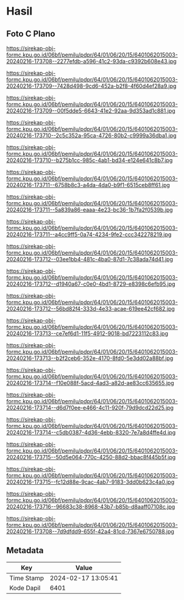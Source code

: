 # Hasil

## Foto C Plano

https://sirekap-obj-formc.kpu.go.id/06bf/pemilu/pdpr/64/01/06/20/15/6401062015003-20240216-173708--2277efdb-a596-41c2-93da-c9392b608e43.jpg

https://sirekap-obj-formc.kpu.go.id/06bf/pemilu/pdpr/64/01/06/20/15/6401062015003-20240216-173709--7428d498-9cd6-452a-b2f8-4f60d4ef28a9.jpg

https://sirekap-obj-formc.kpu.go.id/06bf/pemilu/pdpr/64/01/06/20/15/6401062015003-20240216-173709--00f5dde5-6643-41e2-92aa-9d353ad1c881.jpg

https://sirekap-obj-formc.kpu.go.id/06bf/pemilu/pdpr/64/01/06/20/15/6401062015003-20240216-173710--2c5c352a-95ca-4726-80b2-c9999a36dba1.jpg

https://sirekap-obj-formc.kpu.go.id/06bf/pemilu/pdpr/64/01/06/20/15/6401062015003-20240216-173710--b275b1cc-985c-4ab1-bd34-e124e641c8b7.jpg

https://sirekap-obj-formc.kpu.go.id/06bf/pemilu/pdpr/64/01/06/20/15/6401062015003-20240216-173711--6758b8c3-a4da-4da0-b9f1-6515ceb8ff61.jpg

https://sirekap-obj-formc.kpu.go.id/06bf/pemilu/pdpr/64/01/06/20/15/6401062015003-20240216-173711--5a839a86-eaaa-4e23-bc36-1b7fa2f0539b.jpg

https://sirekap-obj-formc.kpu.go.id/06bf/pemilu/pdpr/64/01/06/20/15/6401062015003-20240216-173711--a4cc9ff5-0a74-4234-9fe2-ccc342278219.jpg

https://sirekap-obj-formc.kpu.go.id/06bf/pemilu/pdpr/64/01/06/20/15/6401062015003-20240216-173712--03ee1bb4-481c-4ba0-87d1-7c38ada74d41.jpg

https://sirekap-obj-formc.kpu.go.id/06bf/pemilu/pdpr/64/01/06/20/15/6401062015003-20240216-173712--d1940a67-c0e0-4bd1-8729-e8398c6efb95.jpg

https://sirekap-obj-formc.kpu.go.id/06bf/pemilu/pdpr/64/01/06/20/15/6401062015003-20240216-173712--56bd82f4-333d-4e33-acae-619ee42cf682.jpg

https://sirekap-obj-formc.kpu.go.id/06bf/pemilu/pdpr/64/01/06/20/15/6401062015003-20240216-173713--ce7ef6d1-11f5-4912-9018-bd7223112c83.jpg

https://sirekap-obj-formc.kpu.go.id/06bf/pemilu/pdpr/64/01/06/20/15/6401062015003-20240216-173713--b2f2ceb6-352e-4170-8fd0-5e3dd02a88bf.jpg

https://sirekap-obj-formc.kpu.go.id/06bf/pemilu/pdpr/64/01/06/20/15/6401062015003-20240216-173714--f10e088f-5acd-4ad3-a82d-ae83cc635655.jpg

https://sirekap-obj-formc.kpu.go.id/06bf/pemilu/pdpr/64/01/06/20/15/6401062015003-20240216-173714--d6d7f0ee-e466-4c11-920f-79d9dcd22d25.jpg

https://sirekap-obj-formc.kpu.go.id/06bf/pemilu/pdpr/64/01/06/20/15/6401062015003-20240216-173714--c5db0387-4d36-4ebb-8320-7e7a8d4ffe4d.jpg

https://sirekap-obj-formc.kpu.go.id/06bf/pemilu/pdpr/64/01/06/20/15/6401062015003-20240216-173715--50d5e064-770c-4250-88d2-bbac8f445b5f.jpg

https://sirekap-obj-formc.kpu.go.id/06bf/pemilu/pdpr/64/01/06/20/15/6401062015003-20240216-173715--fc12d88e-9cac-4ab7-9183-3dd0b623c4a0.jpg

https://sirekap-obj-formc.kpu.go.id/06bf/pemilu/pdpr/64/01/06/20/15/6401062015003-20240216-173716--96683c38-8968-43b7-b85b-d8aaff07108c.jpg

https://sirekap-obj-formc.kpu.go.id/06bf/pemilu/pdpr/64/01/06/20/15/6401062015003-20240216-173708--7d9dfdd9-655f-42a4-81cd-7367e6750788.jpg


## Metadata

| Key        | Value               |
| ---------- | ------------------- |
| Time Stamp | 2024-02-17 13:05:41 |
| Kode Dapil | 6401                |



